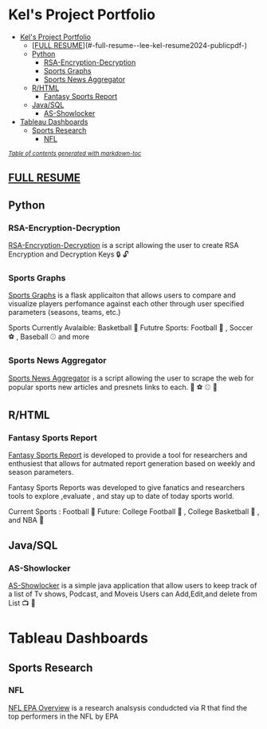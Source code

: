 # Kel's Project Portfolio

- [Kel's Project Portfolio](#kel-s-project-portfolio)
  * [[FULL RESUME](Lee_Kel_resume2024_public.pdf)](#-full-resume--lee-kel-resume2024-publicpdf-)
  * [Python](#python)
    + [RSA-Encryption-Decryption](#rsa-encryption-decryption)
    + [Sports Graphs](#sports-graphs)
    + [Sports News Aggregator](#sports-news-aggregator)
  * [R/HTML](#r-html)
    + [Fantasy Sports Report](#fantasy-sports-report)
  * [Java/SQL](#java-sql)
    + [AS-Showlocker](#as-showlocker)
- [Tableau Dashboards](#tableau-dashboards)
  * [Sports Research](#sports-research)
    + [NFL](#nfl)

<small><i><a href='http://ecotrust-canada.github.io/markdown-toc/'>Table of contents generated with markdown-toc</a></i></small>


## [FULL RESUME](Lee_Kel_resume2024_public.pdf)

## Python

###  RSA-Encryption-Decryption

[RSA-Encryption-Decryption](https://github.com/klee16/RSA-Encryption-Decryption) is a script allowing the user to create RSA Encryption and Decryption Keys :lock: :unlock:

### Sports Graphs

[Sports Graphs](https://github.com/klee16/SportsGraphs) is a flask applicaiton that allows users to compare and visualize players perfomance against each other through user specified parameters (seasons, teams, etc.)

Sports Currently Avalaible: Basketball :basketball:
Fututre Sports: Football :football: , Soccer :soccer: , Baseball :baseball: and more 

### Sports News Aggregator
[Sports News Aggregator](https://github.com/klee16/SportsNewsAggrigator) is a script allowing the user to scrape the web for popular sports new articles and presnets links to each. :football: :soccer: :baseball: :newspaper:

## R/HTML

### Fantasy Sports Report

[Fantasy Sports Report](https://github.com/klee16/FF-report-generator) is developed to provide a tool for researchers and enthusiest that allows for autmated report generation based on weekly and season parameters.

Fantasy Sports Reports was developed to give fanatics and researchers tools to explore ,evaluate , and stay up to date of today sports world.

Current Sports : Football :football:
Future: College Football :football: , College Basketball :basketball: , and NBA :basketball:

## Java/SQL

### AS-Showlocker

[AS-Showlocker](https://github.com/klee16/AS-Showlocker) is a simple java application that allow users to keep track of a list of Tv shows, Podcast, and Moveis Users can Add,Edit,and delete from List :tv: :movie_camera: 

# Tableau Dashboards
## Sports Research

### NFL

[NFL EPA Overview](https://public.tableau.com/app/profile/kel5318/viz/NFLEPAOverview/Sheet2?publish=yes) is a research analsysis condudcted via R that find the top performers in the NFL by EPA 

